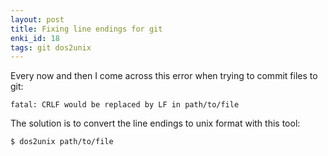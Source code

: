```yaml
---
layout: post
title: Fixing line endings for git
enki_id: 18
tags: git dos2unix
---
```


Every now and then I come across this error when trying to commit files to git:

    fatal: CRLF would be replaced by LF in path/to/file

The solution is to convert the line endings to unix format with this tool:

```bash
$ dos2unix path/to/file
```
